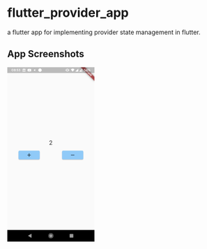 # flutter_provider_app

a flutter app for implementing provider state management in flutter.

## App Screenshots

[<img src="./img/1.jpg" height="400"/>](img/1.jpg)
